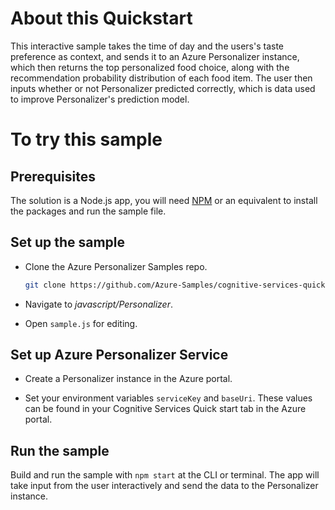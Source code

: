 # About this Quickstart

This interactive sample takes the time of day and the users's taste preference as context, and sends it to an Azure Personalizer instance, which then returns the top personalized food choice, along with the recommendation probability distribution of each food item. The user then inputs whether or not Personalizer predicted correctly, which is data used to improve Personalizer's prediction model.

# To try this sample

## Prerequisites

The solution is a Node.js app, you will need [NPM](https://www.npmjs.com/) or an equivalent to install the packages and run the sample file.

## Set up the sample

- Clone the Azure Personalizer Samples repo.

    ```bash
    git clone https://github.com/Azure-Samples/cognitive-services-quickstart-code
    ```

- Navigate to _javascript/Personalizer_.

- Open `sample.js` for editing.

## Set up Azure Personalizer Service

- Create a Personalizer instance in the Azure portal.

- Set your environment variables `serviceKey` and `baseUri`. These values can be found in your Cognitive Services Quick start tab in the Azure portal.

## Run the sample

Build and run the sample with `npm start` at the CLI or terminal. The app will take input from the user interactively and send the data to the Personalizer instance.

